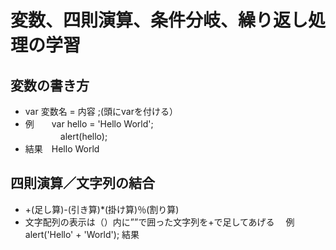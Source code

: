 # 変数、四則演算、条件分岐、繰り返し処理の学習
## 変数の書き方
- var 変数名 = 内容 ;(頭にvarを付ける）
- 例　　var hello = 'Hello World';  
　　　　alert(hello);
- 結果　Hello World
    
## 四則演算／文字列の結合
- +(足し算)-(引き算)*(掛け算)％(割り算)
- 文字配列の表示は（）内に””で囲った文字列を+で足してあげる
　例　alert('Hello' + 'World');
 結果　
